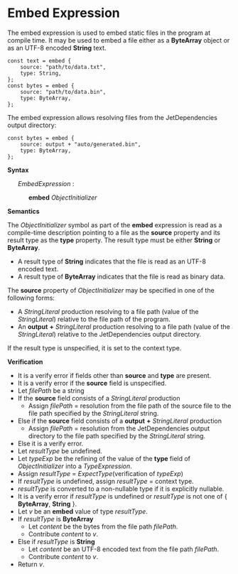 # Embed Expression

The embed expression is used to embed static files in the program at compile time. It may be used to embed a file either as a **ByteArray** object or as an UTF-8 encoded **String** text.

```
const text = embed {
    source: "path/to/data.txt",
    type: String,
};
const bytes = embed {
    source: "path/to/data.bin",
    type: ByteArray,
};
```

The embed expression allows resolving files from the JetDependencies output directory:

```
const bytes = embed {
    source: output + "auto/generated.bin",
    type: ByteArray,
};
```

**Syntax**

<ul>
    <i>EmbedExpression</i> :
    <ul>
        <b>embed</b> <i>ObjectInitializer</i>
    </ul>
</ul>

**Semantics**

The *ObjectInitializer* symbol as part of the **embed** expression is read as a compile-time description pointing to a file as the **source** property and its result type as the **type** property. The result type must be either **String** or **ByteArray**.

* A result type of **String** indicates that the file is read as an UTF-8 encoded text.
* A result type of **ByteArray** indicates that the file is read as binary data.

The **source** property of *ObjectInitializer* may be specified in one of the following forms:

* A *StringLiteral* production resolving to a file path (value of the *StringLiteral*) relative to the file path of the program.
* An **output** **\+** *StringLiteral* production resolving to a file path (value of the *StringLiteral*) relative to the JetDependencies output directory.

If the result type is unspecified, it is set to the context type.

**Verification**

* It is a verify error if fields other than **source** and **type** are present.
* It is a verify error if the **source** field is unspecified.
* Let *filePath* be a string
* If the **source** field consists of a *StringLiteral* production
  * Assign *filePath* = resolution from the file path of the source file to the file path specified by the *StringLiteral* string.
* Else if the **source** field consists of a **output** **\+** *StringLiteral* production
  * Assign *filePath* = resolution from the JetDependencies output directory to the file path specified by the *StringLiteral* string.
* Else it is a verify error.
* Let *resultType* be undefined.
* Let *typeExp* be the refining of the value of the **type** field of *ObjectInitializer* into a *TypeExpression*.
* Assign *resultType* = *ExpectType*(verification of *typeExp*)
* If *resultType* is undefined, assign *resultType* = context type.
* *resultType* is converted to a non-nullable type if it is explicitly nullable.
* It is a verify error if *resultType* is undefined or *resultType* is not one of { **ByteArray**, **String** }.
* Let *v* be an **embed** value of type *resultType*.
* If *resultType* is **ByteArray**
  * Let *content* be the bytes from the file path *filePath*.
  * Contribute *content* to *v*.
* Else if *resultType* is **String**
  * Let *content* be an UTF-8 encoded text from the file path *filePath*.
  * Contribute *content* to *v*.
* Return *v*.